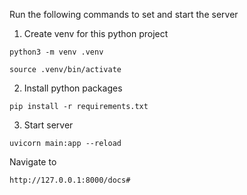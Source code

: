 Run the following commands to set and start the server

1. Create venv for this python project

```python3 -m venv .venv```

```source .venv/bin/activate```

2. Install python packages

```pip install -r requirements.txt```

3. Start server

```uvicorn main:app --reload```

Navigate to

```http://127.0.0.1:8000/docs#```